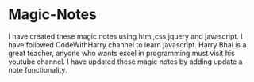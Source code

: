 # Magic-Notes
I have created these magic notes using html,css,jquery and javascript.
I have followed CodeWithHarry channel to learn javascript.
Harry Bhai is a great teacher, anyone who wants excel in programming must visit his youtube channel.
I have updated these magic notes by adding update a note functionality.
